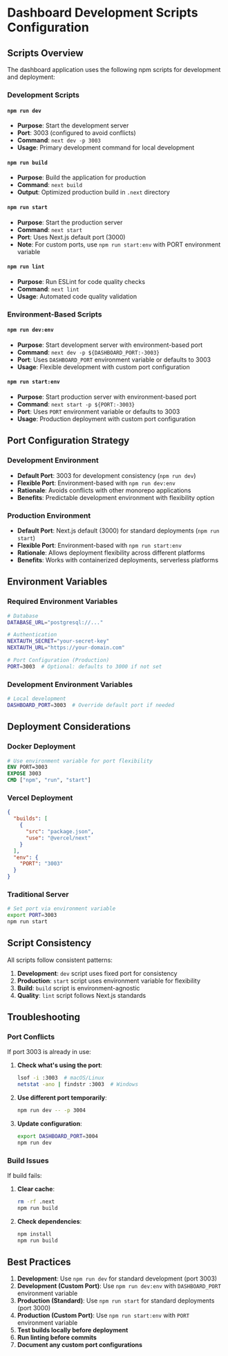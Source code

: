 # Dashboard Development Scripts Configuration

## Scripts Overview

The dashboard application uses the following npm scripts for development and deployment:

### Development Scripts

#### `npm run dev`
- **Purpose**: Start the development server
- **Port**: 3003 (configured to avoid conflicts)
- **Command**: `next dev -p 3003`
- **Usage**: Primary development command for local development

#### `npm run build`
- **Purpose**: Build the application for production
- **Command**: `next build`
- **Output**: Optimized production build in `.next` directory

#### `npm run start`
- **Purpose**: Start the production server
- **Command**: `next start`
- **Port**: Uses Next.js default port (3000)
- **Note**: For custom ports, use `npm run start:env` with PORT environment variable

#### `npm run lint`
- **Purpose**: Run ESLint for code quality checks
- **Command**: `next lint`
- **Usage**: Automated code quality validation

### Environment-Based Scripts

#### `npm run dev:env`
- **Purpose**: Start development server with environment-based port
- **Command**: `next dev -p ${DASHBOARD_PORT:-3003}`
- **Port**: Uses `DASHBOARD_PORT` environment variable or defaults to 3003
- **Usage**: Flexible development with custom port configuration

#### `npm run start:env`
- **Purpose**: Start production server with environment-based port
- **Command**: `next start -p ${PORT:-3003}`
- **Port**: Uses `PORT` environment variable or defaults to 3003
- **Usage**: Production deployment with custom port configuration

## Port Configuration Strategy

### Development Environment
- **Default Port**: 3003 for development consistency (`npm run dev`)
- **Flexible Port**: Environment-based with `npm run dev:env`
- **Rationale**: Avoids conflicts with other monorepo applications
- **Benefits**: Predictable development environment with flexibility option

### Production Environment
- **Default Port**: Next.js default (3000) for standard deployments (`npm run start`)
- **Flexible Port**: Environment-based with `npm run start:env`
- **Rationale**: Allows deployment flexibility across different platforms
- **Benefits**: Works with containerized deployments, serverless platforms

## Environment Variables

### Required Environment Variables
```bash
# Database
DATABASE_URL="postgresql://..."

# Authentication
NEXTAUTH_SECRET="your-secret-key"
NEXTAUTH_URL="https://your-domain.com"

# Port Configuration (Production)
PORT=3003  # Optional: defaults to 3000 if not set
```

### Development Environment Variables
```bash
# Local development
DASHBOARD_PORT=3003  # Override default port if needed
```

## Deployment Considerations

### Docker Deployment
```dockerfile
# Use environment variable for port flexibility
ENV PORT=3003
EXPOSE 3003
CMD ["npm", "run", "start"]
```

### Vercel Deployment
```json
{
  "builds": [
    {
      "src": "package.json",
      "use": "@vercel/next"
    }
  ],
  "env": {
    "PORT": "3003"
  }
}
```

### Traditional Server
```bash
# Set port via environment variable
export PORT=3003
npm run start
```

## Script Consistency

All scripts follow consistent patterns:

1. **Development**: `dev` script uses fixed port for consistency
2. **Production**: `start` script uses environment variable for flexibility
3. **Build**: `build` script is environment-agnostic
4. **Quality**: `lint` script follows Next.js standards

## Troubleshooting

### Port Conflicts
If port 3003 is already in use:

1. **Check what's using the port**:
   ```bash
   lsof -i :3003  # macOS/Linux
   netstat -ano | findstr :3003  # Windows
   ```

2. **Use different port temporarily**:
   ```bash
   npm run dev -- -p 3004
   ```

3. **Update configuration**:
   ```bash
   export DASHBOARD_PORT=3004
   npm run dev
   ```

### Build Issues
If build fails:

1. **Clear cache**:
   ```bash
   rm -rf .next
   npm run build
   ```

2. **Check dependencies**:
   ```bash
   npm install
   npm run build
   ```

## Best Practices

1. **Development**: Use `npm run dev` for standard development (port 3003)
2. **Development (Custom Port)**: Use `npm run dev:env` with `DASHBOARD_PORT` environment variable
3. **Production (Standard)**: Use `npm run start` for standard deployments (port 3000)
4. **Production (Custom Port)**: Use `npm run start:env` with `PORT` environment variable
5. **Test builds locally before deployment**
6. **Run linting before commits**
7. **Document any custom port configurations**
